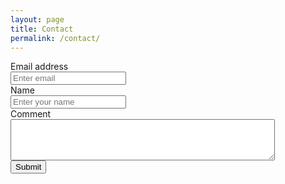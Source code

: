```yaml
---
layout: page
title: Contact
permalink: /contact/
---
```


<form accept-charset="UTF-8" action="https://getform.io/{YOUR_UNIQUE_FORM_ENDPOINT}" method="POST" enctype="multipart/form-data" target="_blank">
    <div class="form-group">
    <label for="Email1" required="required">Email address</label><br>
    <input type="email" name="email" class="form-control" id="Email1" aria-describedby="emailHelp" placeholder="Enter email">
    </div>
    <div class="form-group">
    <label for="Name">Name</label><br>
    <input type="text" name="name" class="form-control" id="Name" placeholder="Enter your name" required="required">
    </div>
    <div class="form-group">
        <label for="Comment">Comment</label><br>
        <textarea id="Comment" name="Comment" placeholder="Enter email" rows="4" cols="50">
        </textarea>
    </div>
    <button type="submit" class="btn btn-primary">Submit</button>
</form>
